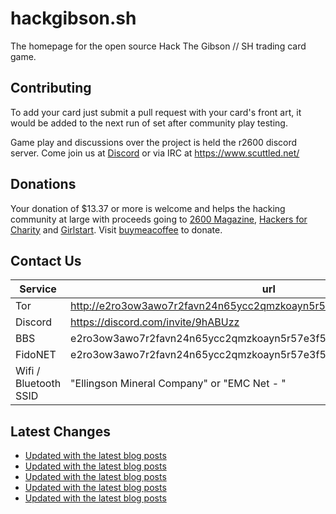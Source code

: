 # hackgibson.sh
The homepage for the open source Hack The Gibson // SH trading card game.


## Contributing

To add your card just submit a pull request with your card's front art, it would be added to the next run of set after community play testing.

Game play and discussions over the project is held the r2600 discord server. Come join us at [Discord](https://discord.com/invite/9hABUzz) or via IRC at https://www.scuttled.net/


## Donations

Your donation of $13.37 or more is welcome and helps the hacking community at large with proceeds going to [2600 Magazine](https://2600.com/), [Hackers for Charity](https://hackersforcharity.org) and [Girlstart](https://girlstart.org).  Visit [buymeacoffee](https://www.buymeacoffee.com/hackgibson.sh) to donate.


## Contact Us

Service | url
-|-
Tor | http://e2ro3ow3awo7r2favn24n65ycc2qmzkoayn5r57e3f56nvjwdcgg32ad.onion
Discord | https://discord.com/invite/9hABUzz
BBS | e2ro3ow3awo7r2favn24n65ycc2qmzkoayn5r57e3f56nvjwdcgg32ad.onion:23
FidoNET | e2ro3ow3awo7r2favn24n65ycc2qmzkoayn5r57e3f56nvjwdcgg32ad.onion:24554
Wifi / Bluetooth SSID | "Ellingson Mineral Company" or "EMC Net - <fidonet address>"

## Latest Changes
<!-- BLOG-POST-LIST:START -->
- [Updated with the latest blog posts](https://github.com/DFW2600/hackgibson.sh/commit/812ab979c7a07c75e563d73ab1a5cb3068612348)
- [Updated with the latest blog posts](https://github.com/DFW2600/hackgibson.sh/commit/7b4e6934749a1835f05bd11b633fea3052b5b72f)
- [Updated with the latest blog posts](https://github.com/DFW2600/hackgibson.sh/commit/88e4fb8a24d59329fc92b3ed72d15e43a044b201)
- [Updated with the latest blog posts](https://github.com/DFW2600/hackgibson.sh/commit/139ee1444ade56f0fca98fa59a5a765746ebb017)
- [Updated with the latest blog posts](https://github.com/DFW2600/hackgibson.sh/commit/c4f7903d66f8385d02e8eea96d6811141acd71dc)
<!-- BLOG-POST-LIST:END -->
